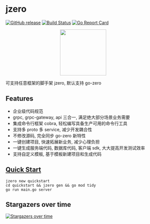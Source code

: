 # jzero

[![GitHub release](https://img.shields.io/github/release/jzero-io/jzero.svg?style=flat-square)](https://github.com/jzero-io/jzero/releases/latest)
[![Build Status](https://img.shields.io/github/actions/workflow/status/jzero-io/jzero/ci.yaml?branch=main&label=jzero-ci&logo=github&style=flat-square)](https://github.com/jzero-io/jzero/actions?query=workflow%3Ajzero-ci)
[![Go Report Card](https://goreportcard.com/badge/github.com/jzero-io/jzero?style=flat-square)](https://goreportcard.com/report/github.com/jzero-io/jzero)

<p align="center">
<img align="center" width="150px" src="https://oss.jaronnie.com/jzero.jpg">
</p>

可支持任意框架的脚手架 jzero, 默认支持 go-zero

## Features

* 企业级代码规范
* grpc, grpc-gateway, api 三合一, 满足绝大部分场景业务需要
* 集成命令行框架 cobra, 轻松编写具备生产可用的命令行工具
* 支持多 proto 多 service, 减少开发耦合性
* 不修改源码, 完全同步 go-zero 新特性
* 一键创建项目, 快速拓展新业务, 减少心理负担
* 一键生成服务端代码, 数据库代码, 客户端 sdk, 大大提高开发测试效率
* 支持自定义模板, 基于模板新建项目和生成代码

## [Quick Start](https://jzero.jaronnie.com/#快速开始)

```shell
jzero new quickstart
cd quickstart && jzero gen && go mod tidy
go run main.go server
```


## Stargazers over time

[![Stargazers over time](https://starchart.cc/jzero-io/jzero.svg)](https://starchart.cc/jzero-io/jzero)
